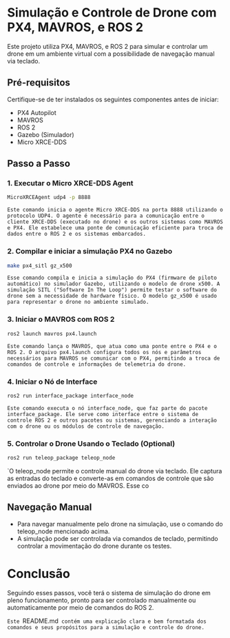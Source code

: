 # Simulação e Controle de Drone com PX4, MAVROS, e ROS 2

Este projeto utiliza PX4, MAVROS, e ROS 2 para simular e controlar um drone em um ambiente virtual com a possibilidade de navegação manual via teclado.

## Pré-requisitos

Certifique-se de ter instalados os seguintes componentes antes de iniciar:
- PX4 Autopilot
- MAVROS
- ROS 2
- Gazebo (Simulador)
- Micro XRCE-DDS

## Passo a Passo

### 1. Executar o **Micro XRCE-DDS Agent**

```bash
MicroXRCEAgent udp4 -p 8888
```
`Este comando inicia o agente Micro XRCE-DDS na porta 8888 utilizando o protocolo UDP4. O agente é necessário para a comunicação entre o cliente XRCE-DDS (executado no drone) e os outros sistemas como MAVROS e PX4. Ele estabelece uma ponte de comunicação eficiente para troca de dados entre o ROS 2 e os sistemas embarcados.`


### 2. Compilar e iniciar a simulação PX4 no Gazebo

```bash
make px4_sitl gz_x500
```
`Esse comando compila e inicia a simulação do PX4 (firmware de piloto automático) no simulador Gazebo, utilizando o modelo de drone x500. A simulação SITL ("Software In The Loop") permite testar o software do drone sem a necessidade de hardware físico. O modelo gz_x500 é usado para representar o drone no ambiente simulado.`

### 3. Iniciar o MAVROS com ROS 2

```bash
ros2 launch mavros px4.launch
```
`Este comando lança o MAVROS, que atua como uma ponte entre o PX4 e o ROS 2. O arquivo px4.launch configura todos os nós e parâmetros necessários para MAVROS se comunicar com o PX4, permitindo a troca de comandos de controle e informações de telemetria do drone.`


### 4. Iniciar o Nó de Interface

```bash
ros2 run interface_package interface_node
```
`Este comando executa o nó interface_node, que faz parte do pacote interface_package. Ele serve como interface entre o sistema de controle ROS 2 e outros pacotes ou sistemas, gerenciando a interação com o drone ou os módulos de controle de navegação.`

### 5. Controlar o Drone Usando o Teclado (Optional)

```bash
ros2 run teleop_package teleop_node
```
`O teleop_node permite o controle manual do drone via teclado. Ele captura as entradas do teclado e converte-as em comandos de controle que são enviados ao drone por meio do MAVROS. Esse co

## Navegação Manual

- Para navegar manualmente pelo drone na simulação, use o comando do teleop_node mencionado acima.
- A simulação pode ser controlada via comandos de teclado, permitindo controlar a movimentação do drone durante os testes.


# Conclusão

Seguindo esses passos, você terá o sistema de simulação do drone em pleno funcionamento, pronto para ser controlado manualmente ou automaticamente por meio de comandos do ROS 2.


`Este `README.md` contém uma explicação clara e bem formatada dos comandos e seus propósitos para a simulação e controle do drone.`